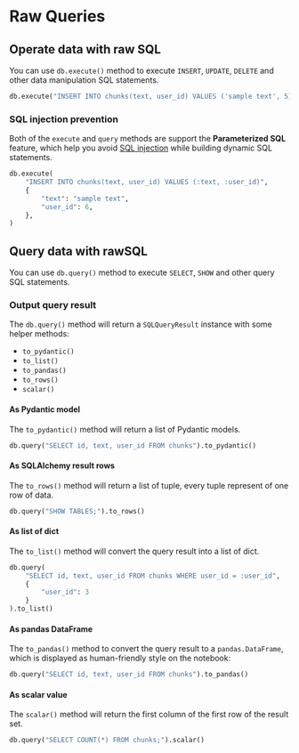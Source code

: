 # Raw Queries

## Operate data with raw SQL

You can use `db.execute()` method to execute `INSERT`, `UPDATE`, `DELETE` and other data manipulation SQL statements.

```python
db.execute("INSERT INTO chunks(text, user_id) VALUES ('sample text', 5)")
```

### SQL injection prevention

Both of the `execute` and `query` methods are support the **Parameterized SQL** feature, which help you avoid [SQL injection](https://en.wikipedia.org/wiki/SQL_injection) while building dynamic SQL statements.

```python
db.execute(
    "INSERT INTO chunks(text, user_id) VALUES (:text, :user_id)",
    {
        "text": "sample text",
        "user_id": 6,
    },
)
```

## Query data with rawSQL

You can use `db.query()` method to execute `SELECT`, `SHOW` and other query SQL statements.

### Output query result

The `db.query()` method will return a `SQLQueryResult` instance with some helper methods:

- `to_pydantic()`
- `to_list()`
- `to_pandas()`
- `to_rows()`
- `scalar()`


#### As Pydantic model

The `to_pydantic()` method will return a list of Pydantic models.

```python
db.query("SELECT id, text, user_id FROM chunks").to_pydantic()
```

#### As SQLAlchemy result rows

The `to_rows()` method will return a list of tuple, every tuple represent of one row of data.

```python
db.query("SHOW TABLES;").to_rows()
```

#### As list of dict

The `to_list()` method will convert the query result into a list of dict.

```python
db.query(
    "SELECT id, text, user_id FROM chunks WHERE user_id = :user_id",
    {
        "user_id": 3
    }
).to_list()
```

#### As pandas DataFrame

The `to_pandas()` method to convert the query result to a `pandas.DataFrame`, which is displayed as human-friendly style on the notebook:

```python
db.query("SELECT id, text, user_id FROM chunks").to_pandas()
```

#### As scalar value

The `scalar()` method will return the first column of the first row of the result set.

```python
db.query("SELECT COUNT(*) FROM chunks;").scalar()
```